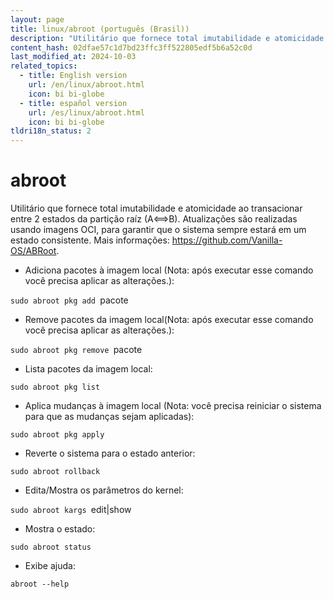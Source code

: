 ```yaml
---
layout: page
title: linux/abroot (português (Brasil))
description: "Utilitário que fornece total imutabilidade e atomicidade ao transacionar entre 2 estados da partição raíz (A⟺B)."
content_hash: 02dfae57c1d7bd23ffc3ff522805edf5b6a52c0d
last_modified_at: 2024-10-03
related_topics:
  - title: English version
    url: /en/linux/abroot.html
    icon: bi bi-globe
  - title: español version
    url: /es/linux/abroot.html
    icon: bi bi-globe
tldri18n_status: 2
---
```

# abroot

Utilitário que fornece total imutabilidade e atomicidade ao transacionar entre 2 estados da partição raíz (A⟺B).
Atualizações são realizadas usando imagens OCI, para garantir que o sistema sempre estará em um estado consistente.
Mais informações: <https://github.com/Vanilla-OS/ABRoot>.

- Adiciona pacotes à imagem local (Nota: após executar esse comando você precisa aplicar as alterações.):

`sudo abroot pkg add `<span class="tldr-var badge badge-pill bg-dark-lm bg-white-dm text-white-lm text-dark-dm font-weight-bold">pacote</span>

- Remove pacotes da imagem local(Nota: após executar esse comando você precisa aplicar as alterações.):

`sudo abroot pkg remove `<span class="tldr-var badge badge-pill bg-dark-lm bg-white-dm text-white-lm text-dark-dm font-weight-bold">pacote</span>

- Lista pacotes da imagem local:

`sudo abroot pkg list`

- Aplica mudanças à imagem local (Nota: você precisa reiniciar o sistema para que as mudanças sejam aplicadas):

`sudo abroot pkg apply`

- Reverte o sistema para o estado anterior:

`sudo abroot rollback`

- Edita/Mostra os parâmetros do kernel:

`sudo abroot kargs `<span class="tldr-var badge badge-pill bg-dark-lm bg-white-dm text-white-lm text-dark-dm font-weight-bold">edit|show</span>

- Mostra o estado:

`sudo abroot status`

- Exibe ajuda:

`abroot --help`
